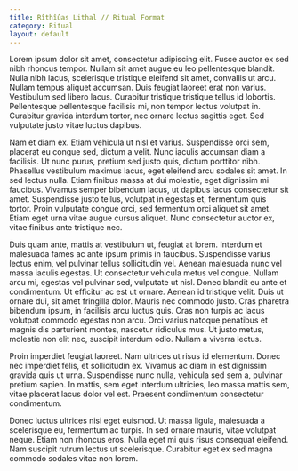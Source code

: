 ```yaml
---
title: Rîthîûas Lithal // Ritual Format
category: Ritual
layout: default
---
```


Lorem ipsum dolor sit amet, consectetur adipiscing elit. Fusce auctor ex sed nibh rhoncus tempor. Nullam sit amet augue eu leo pellentesque blandit. Nulla nibh lacus, scelerisque tristique eleifend sit amet, convallis ut arcu. Nullam tempus aliquet accumsan. Duis feugiat laoreet erat non varius. Vestibulum sed libero lacus. Curabitur tristique tristique tellus id lobortis. Pellentesque pellentesque facilisis mi, non tempor lectus volutpat in. Curabitur gravida interdum tortor, nec ornare lectus sagittis eget. Sed vulputate justo vitae luctus dapibus.

Nam et diam ex. Etiam vehicula ut nisl et varius. Suspendisse orci sem, placerat eu congue sed, dictum a velit. Nunc iaculis accumsan diam a facilisis. Ut nunc purus, pretium sed justo quis, dictum porttitor nibh. Phasellus vestibulum maximus lacus, eget eleifend arcu sodales sit amet. In sed lectus nulla. Etiam finibus massa at dui molestie, eget dignissim mi faucibus. Vivamus semper bibendum lacus, ut dapibus lacus consectetur sit amet. Suspendisse justo tellus, volutpat in egestas et, fermentum quis tortor. Proin vulputate congue orci, sed fermentum orci aliquet sit amet. Etiam eget urna vitae augue cursus aliquet. Nunc consectetur auctor ex, vitae finibus ante tristique nec.

Duis quam ante, mattis at vestibulum ut, feugiat at lorem. Interdum et malesuada fames ac ante ipsum primis in faucibus. Suspendisse varius lectus enim, vel pulvinar tellus sollicitudin vel. Aenean malesuada nunc vel massa iaculis egestas. Ut consectetur vehicula metus vel congue. Nullam arcu mi, egestas vel pulvinar sed, vulputate ut nisl. Donec blandit eu ante et condimentum. Ut efficitur ac est ut ornare. Aenean id tristique velit. Duis ut ornare dui, sit amet fringilla dolor. Mauris nec commodo justo. Cras pharetra bibendum ipsum, in facilisis arcu luctus quis. Cras non turpis ac lacus volutpat commodo egestas non arcu. Orci varius natoque penatibus et magnis dis parturient montes, nascetur ridiculus mus. Ut justo metus, molestie non elit nec, suscipit interdum odio. Nullam a viverra lectus.

Proin imperdiet feugiat laoreet. Nam ultrices ut risus id elementum. Donec nec imperdiet felis, et sollicitudin ex. Vivamus ac diam in est dignissim gravida quis ut urna. Suspendisse nunc nulla, vehicula sed sem a, pulvinar pretium sapien. In mattis, sem eget interdum ultricies, leo massa mattis sem, vitae placerat lacus dolor vel est. Praesent condimentum consectetur condimentum.

Donec luctus ultrices nisi eget euismod. Ut massa ligula, malesuada a scelerisque eu, fermentum ac turpis. In sed ornare mauris, vitae volutpat neque. Etiam non rhoncus eros. Nulla eget mi quis risus consequat eleifend. Nam suscipit rutrum lectus ut scelerisque. Curabitur eget ex sed magna commodo sodales vitae non lorem.